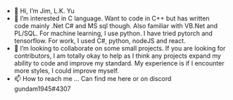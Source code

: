 - 👋 Hi, I’m Jim, L.K. Yu
- 👀 I’m interested in C language. Want to code in C++ but has written code mainly .Net C# and MS sql though. Also familiar with VB.Net and PL/SQL. For machine learning, I use python. I have tried pytorch and tensorflow. For work, I used C#, python, nodeJS and react.
- 💞️ I’m looking to collaborate on some small projects. If you are looking for contributors, I am totally okay to help as I think any projects expand my ability to code and improve my standard. My experience is if I encounter more styles, I could improve myself.
- 📫 How to reach me ...
Can find me here or on discord gundam1945#4307

<!---
gundam1945/gundam1945 is a ✨ special ✨ repository because its `README.md` (this file) appears on your GitHub profile.
You can click the Preview link to take a look at your changes.
--->
